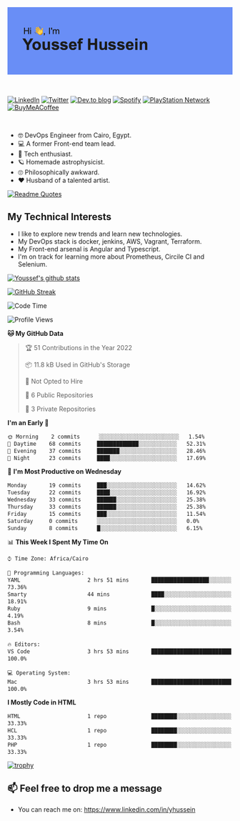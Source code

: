 [![Youssef's GitHub Banner](./assets/youssef-hussein.png)](https://github.com/yorki404)

</br>

[![LinkedIn](https://img.shields.io/badge/linkedin-%230077B5.svg?style=for-the-badge&logo=linkedin&logoColor=white)](https://www.linkedin.com/in/yhussein/)
[![Twitter](https://img.shields.io/badge/yorki404-%231DA1F2.svg?style=for-the-badge&logo=Twitter&logoColor=white)](https://twitter.com/yorki404)
[![Dev.to blog](https://img.shields.io/badge/dev.to-0A0A0A?style=for-the-badge&logo=dev.to&logoColor=white)](https://dev.to/yorki404)
[![Spotify](https://img.shields.io/badge/Spotify-1ED760?style=for-the-badge&logo=spotify&logoColor=white)](https://open.spotify.com/user/yorki404)
[![PlayStation Network](https://img.shields.io/badge/PSN-%230070D1.svg?style=for-the-badge&logo=Playstation&logoColor=white)](https://psnprofiles.com/yorki404)
[![BuyMeACoffee](https://img.shields.io/badge/Buy%20Me%20a%20Coffee-ffdd00?style=for-the-badge&logo=buy-me-a-coffee&logoColor=black)](https://www.buymeacoffee.com/Yorki404)

</br>

- :nerd_face: DevOps Engineer from Cairo, Egypt.
- :computer: A former Front-end team lead.
- :satellite: Tech enthusiast.
- :ringed_planet: Homemade astrophysicist.
- :roll_eyes: Philosophically awkward.
- :heart: Husband of a talented artist.

[![Readme Quotes](https://quotes-github-readme.vercel.app/api?type=horizontal&theme=dark)](https://github.com/piyushsuthar/github-readme-quotes)

## My Technical Interests

- I like to explore new trends and learn new technologies.
- My DevOps stack is docker, jenkins, AWS, Vagrant, Terraform.
- My Front-end arsenal is Angular and Typescript.
- I'm on track for learning more about Prometheus, Circile CI and Selenium.


[![Youssef's github stats](https://github-readme-stats.vercel.app/api?username=yorki404&theme=dark&show_icons=true)](https://github.com/yorki404)

[![GitHub Streak](https://github-readme-streak-stats.herokuapp.com/?user=yorki404&theme=dark)](https://git.io/streak-stats)

<!--START_SECTION:waka-->
![Code Time](http://img.shields.io/badge/Code%20Time-62%20hrs%2022%20mins-blue)

![Profile Views](http://img.shields.io/badge/Profile%20Views-0-blue)

**🐱 My GitHub Data** 

> 🏆 51 Contributions in the Year 2022
 > 
> 📦 11.8 kB Used in GitHub's Storage 
 > 
> 🚫 Not Opted to Hire
 > 
> 📜 6 Public Repositories 
 > 
> 🔑 3 Private Repositories  
 > 
**I'm an Early 🐤** 

```text
🌞 Morning    2 commits      ░░░░░░░░░░░░░░░░░░░░░░░░░   1.54% 
🌆 Daytime    68 commits     █████████████░░░░░░░░░░░░   52.31% 
🌃 Evening    37 commits     ███████░░░░░░░░░░░░░░░░░░   28.46% 
🌙 Night      23 commits     ████░░░░░░░░░░░░░░░░░░░░░   17.69%

```
📅 **I'm Most Productive on Wednesday** 

```text
Monday       19 commits     ███░░░░░░░░░░░░░░░░░░░░░░   14.62% 
Tuesday      22 commits     ████░░░░░░░░░░░░░░░░░░░░░   16.92% 
Wednesday    33 commits     ██████░░░░░░░░░░░░░░░░░░░   25.38% 
Thursday     33 commits     ██████░░░░░░░░░░░░░░░░░░░   25.38% 
Friday       15 commits     ███░░░░░░░░░░░░░░░░░░░░░░   11.54% 
Saturday     0 commits      ░░░░░░░░░░░░░░░░░░░░░░░░░   0.0% 
Sunday       8 commits      █░░░░░░░░░░░░░░░░░░░░░░░░   6.15%

```


📊 **This Week I Spent My Time On** 

```text
⌚︎ Time Zone: Africa/Cairo

💬 Programming Languages: 
YAML                     2 hrs 51 mins       ██████████████████░░░░░░░   73.36% 
Smarty                   44 mins             ████░░░░░░░░░░░░░░░░░░░░░   18.91% 
Ruby                     9 mins              █░░░░░░░░░░░░░░░░░░░░░░░░   4.19% 
Bash                     8 mins              █░░░░░░░░░░░░░░░░░░░░░░░░   3.54%

🔥 Editors: 
VS Code                  3 hrs 53 mins       █████████████████████████   100.0%

💻 Operating System: 
Mac                      3 hrs 53 mins       █████████████████████████   100.0%

```

**I Mostly Code in HTML** 

```text
HTML                     1 repo              ████████░░░░░░░░░░░░░░░░░   33.33% 
HCL                      1 repo              ████████░░░░░░░░░░░░░░░░░   33.33% 
PHP                      1 repo              ████████░░░░░░░░░░░░░░░░░   33.33%

```



<!--END_SECTION:waka-->

[![trophy](https://github-profile-trophy.vercel.app/?username=yorki404&theme=onedark)](https://github.com/ryo-ma/github-profile-trophy)

## 📫 Feel free to drop me a message
- You can reach me on: https://www.linkedin.com/in/yhussein
